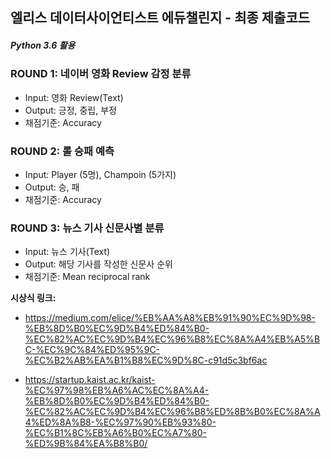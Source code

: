 ## 엘리스 데이터사이언티스트 에듀챌린지 - 최종 제출코드

##### Python 3.6 활용

### ROUND 1: 네이버 영화 Review 감정 분류
  * Input: 영화 Review(Text)
  * Output: 긍정, 중립, 부정
  * 채점기준: Accuracy 
### ROUND 2: 롤 승패 예측
  * Input: Player (5명), Champoin (5가지)
  * Output: 승, 패
  * 채점기준: Accuracy
### ROUND 3: 뉴스 기사 신문사별 분류
  * Input: 뉴스 기사(Text)
  * Output: 해당 기사를 작성한 신문사 순위
  * 채점기준: Mean reciprocal rank
  
<b>시상식 링크:</b> <br>
* https://medium.com/elice/%EB%AA%A8%EB%91%90%EC%9D%98-%EB%8D%B0%EC%9D%B4%ED%84%B0-%EC%82%AC%EC%9D%B4%EC%96%B8%EC%8A%A4%EB%A5%BC-%EC%9C%84%ED%95%9C-%EC%B2%AB%EA%B1%B8%EC%9D%8C-c91d5c3bf6ac<br>

* https://startup.kaist.ac.kr/kaist-%EC%97%98%EB%A6%AC%EC%8A%A4-%EB%8D%B0%EC%9D%B4%ED%84%B0-%EC%82%AC%EC%9D%B4%EC%96%B8%ED%8B%B0%EC%8A%A4%ED%8A%B8-%EC%97%90%EB%93%80-%EC%B1%8C%EB%A6%B0%EC%A7%80-%ED%9B%84%EA%B8%B0/
